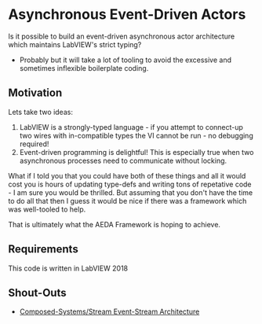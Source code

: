 # Asynchronous Event-Driven Actors

Is it possible to build an event-driven asynchronous actor architecture which maintains LabVIEW's strict typing?

 - Probably but it will take a lot of tooling to avoid the excessive and sometimes inflexible boilerplate coding.
 
## Motivation
Lets take two ideas:
1. LabVIEW is a strongly-typed language - if you attempt to connect-up two wires with in-compatible types the VI cannot be run - no debugging required!
2. Event-driven programming is delightful! This is especially true when two asynchronous processes need to communicate without locking.

What if I told you that you could have both of these things and all it would cost you is hours of updating type-defs and writing tons of repetative code - I am sure you would be thrilled. But assuming that you don't have the time to do all that then I guess it would be nice if there was a framework which was well-tooled to help.

That is ultimately what the AEDA Framework is hoping to achieve.

## Requirements
This code is written in LabVIEW 2018

## Shout-Outs
* [Composed-Systems/Stream Event-Stream Architecture](http://www.labviewcraftsmen.com/blog/actor-systems-with-event-streams)

